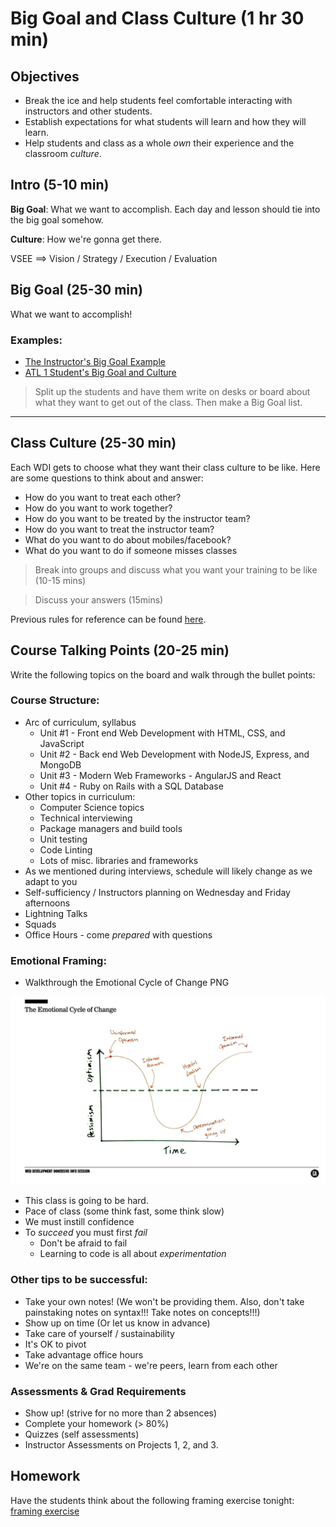 # Big Goal and Class Culture (1 hr 30 min)

## Objectives
* Break the ice and help students feel comfortable interacting with instructors and other students.
* Establish expectations for what students will learn and how they will learn.
* Help students and class as a whole *own* their experience and the classroom *culture*.

## Intro (5-10 min)
**Big Goal**: What we want to accomplish. Each day and lesson should tie into the big goal somehow.

**Culture**: How we're gonna get there.

VSEE ==> Vision / Strategy / Execution / Evaluation

## Big Goal (25-30 min)

What we want to accomplish!

### Examples:

* [The Instructor's Big Goal Example](samples/big-goal-instructors.md)
* [ATL 1 Student's Big Goal and Culture](samples/big-goal-students.md)

> Split up the students and have them write on desks or board about what they want to get out of the class. Then make a Big Goal list.

---

## Class Culture (25-30 min)

Each WDI gets to choose what they want their class culture to be like. Here are some questions to think about and answer:

* How do you want to treat each other?
* How do you want to work together?
* How do you want to be treated by the instructor team?
* How do you want to treat the instructor team?
* What do you want to do about mobiles/facebook?
* What do you want to do if someone misses classes

> Break into groups and discuss what you want your training to be like (10-15 mins)

> Discuss your answers (15mins)

Previous rules for reference can be found [here](samples/culture.md).

## Course Talking Points (20-25 min)

Write the following topics on the board and walk through the bullet points:

### Course Structure:

* Arc of curriculum, syllabus
  - Unit #1 - Front end Web Development with HTML, CSS, and JavaScript
  - Unit #2 - Back end Web Development with NodeJS, Express, and MongoDB
  - Unit #3 - Modern Web Frameworks - AngularJS and React
  - Unit #4 - Ruby on Rails with a SQL Database
* Other topics in curriculum:
  - Computer Science topics
  - Technical interviewing
  - Package managers and build tools
  - Unit testing
  - Code Linting
  - Lots of misc. libraries and frameworks
* As we mentioned during interviews, schedule will likely change as we adapt to you
* Self-sufficiency / Instructors planning on Wednesday and Friday afternoons
* Lightning Talks
* Squads
* Office Hours - come *prepared* with questions

### Emotional Framing:

* Walkthrough the Emotional Cycle of Change PNG

![Emotional Cycle of Change](emotional-cycle-of-change.png)

* This class is going to be hard.
* Pace of class (some think fast, some think slow)
* We must instill confidence
* To *succeed* you must first *fail*
  - Don't be afraid to fail
  - Learning to code is all about *experimentation*

### Other tips to be successful:
* Take your own notes! (We won't be providing them. Also, don't take painstaking notes on syntax!!! Take notes on concepts!!!)
* Show up on time (Or let us know in advance)
* Take care of yourself / sustainability
* It's OK to pivot
* Take advantage office hours
* We're on the same team - we're peers, learn from each other

### Assessments & Grad Requirements
* Show up! (strive for no more than 2 absences)
* Complete your homework (> 80%)
* Quizzes (self assessments)
* Instructor Assessments on Projects 1, 2, and 3.

## Homework
Have the students think about the following framing exercise tonight: [framing exercise](./framing_wdi.md)

